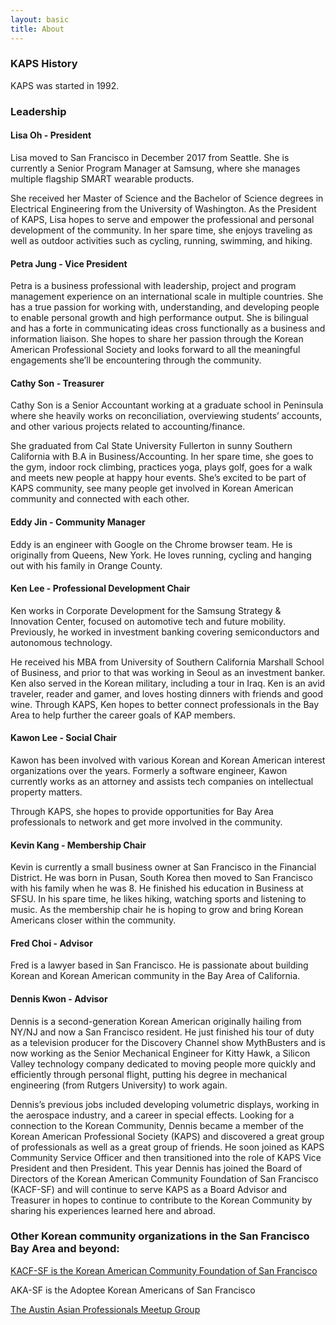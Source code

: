 ```yaml
---
layout: basic
title: About
---
```


### KAPS History

KAPS was started in 1992. 

### Leadership

#### Lisa Oh - President
Lisa moved to San Francisco in December 2017 from Seattle. She is currently a Senior Program Manager at Samsung, where she manages multiple flagship SMART wearable products.

She received her Master of Science and the Bachelor of Science degrees in Electrical Engineering from the University of Washington. As the President of KAPS, Lisa hopes to serve and empower the professional and personal development of the community. In her spare time, she enjoys traveling as well as outdoor activities such as cycling, running, swimming, and hiking.

#### Petra Jung - Vice President
Petra is a business professional with leadership, project and program management experience on an international scale in multiple countries. She has a true passion for working with, understanding, and developing people to enable personal growth and high performance output. She is bilingual and has a forte in communicating ideas cross functionally as a business and information liaison. She hopes to share her passion through the Korean American Professional Society and looks forward to all the meaningful engagements she’ll be encountering through the community.

#### Cathy Son - Treasurer
Cathy Son is a Senior Accountant working at a graduate school in Peninsula where she heavily works on reconciliation, overviewing students’ accounts, and other various projects related to accounting/finance.

She graduated from Cal State University Fullerton in sunny Southern California with B.A in Business/Accounting. In her spare time, she goes to the gym, indoor rock climbing, practices yoga, plays golf, goes for a walk and meets new people at happy hour events. She’s excited to be part of KAPS community, see many people get involved in Korean American community and connected with each other.

#### Eddy Jin - Community Manager
Eddy is an engineer with Google on the Chrome browser team. He is originally from Queens, New York. He loves running, cycling and hanging out with his family in Orange County.

#### Ken Lee - Professional Development Chair
Ken works in Corporate Development for the Samsung Strategy & Innovation Center, focused on automotive tech and future mobility. Previously, he worked in investment banking covering semiconductors and autonomous technology.

He received his MBA from University of Southern California Marshall School of Business, and prior to that was working in Seoul as an investment banker. Ken also served in the Korean military, including a tour in Iraq. Ken is an avid traveler, reader and gamer, and loves hosting dinners with friends and good wine. Through KAPS, Ken hopes to better connect professionals in the Bay Area to help further the career goals of KAP members.

#### Kawon Lee - Social Chair
Kawon has been involved with various Korean and Korean American interest organizations over the years. Formerly a software engineer, Kawon currently works as an attorney and assists tech companies on intellectual property matters.

Through KAPS, she hopes to provide opportunities for Bay Area professionals to network and get more involved in the community.

#### Kevin Kang - Membership Chair
Kevin is currently a small business owner at San Francisco in the Financial District. He was born in Pusan, South Korea then moved to San Francisco with his family when he was 8. He finished his education in Business at SFSU. In his spare time, he likes hiking, watching sports and listening to music. As the membership chair he is hoping to grow and bring Korean Americans closer within the community.

#### Fred Choi - Advisor
Fred is a lawyer based in San Francisco. He is passionate about building Korean and Korean American community in the Bay Area of California.

#### Dennis Kwon - Advisor
Dennis is a second-generation Korean American originally hailing from NY/NJ and now a San Francisco resident. He just finished his tour of duty as a television producer for the Discovery Channel show MythBusters and is now working as the Senior Mechanical Engineer for Kitty Hawk, a Silicon Valley technology company dedicated to moving people more quickly and efficiently through personal flight, putting his degree in mechanical engineering (from Rutgers University) to work again.

Dennis’s previous jobs included developing volumetric displays, working in the aerospace industry, and a career in special effects. Looking for a connection to the Korean Community, Dennis became a member of the Korean American Professional Society (KAPS) and discovered a great group of professionals as well as a great group of friends. He soon joined as KAPS Community Service Officer and then transitioned into the role of KAPS Vice President and then President. This year Dennis has joined the Board of Directors of the Korean American Community Foundation of San Francisco (KACF-SF) and will continue to serve KAPS as a Board Advisor and Treasurer in hopes to continue to contribute to the Korean Community by sharing his experiences learned here and abroad.

### Other Korean community organizations in the San Francisco Bay Area and beyond:

[KACF-SF is the Korean American Community Foundation of San Francisco](https://www.kacfsf.org)

AKA-SF is the Adoptee Korean Americans of San Francisco

[The Austin Asian Professionals Meetup Group](https://www.meetup.com/asianpros-71/)